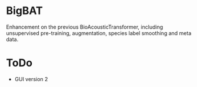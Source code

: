 # BigBAT
Enhancement on the previous BioAcousticTransformer, including unsupervised pre-training, augmentation, species label smoothing and meta data.

# ToDo
- GUI version 2
